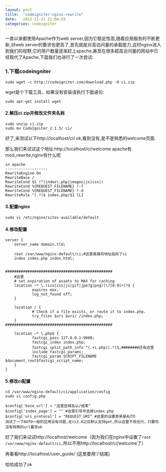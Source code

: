 ```yaml
---
layout: post
title:  "codeigniter-nginx-rewrite"
date:   2012-11-21 21:08:59
categories: codeigniter
---
```


一直以来都使用Apache作为web server,因为它稳定性高,随着应用服务的不断更新,对web server的要求也更高了,首先就是对高访问量的承载能力,这时nginx进入到我们的视野,它的用户数量逐渐赶上apache,甚至在很多超高访问量的网站中已经取代了Apache,下面我们也进行了一次尝试:

### 1.下载codeingniter

	sudo wget -c http://codeigniter.com/download.php -O ci.zip

wget是个下载工具，如果没有安装请执行下面语句:

	sudo apt-get install wget

#### 2.解压ci.zip并修改文件夹名称

	sudo unzip ci.zip
	sudo mv CodeIgniter_2.1.3/ ci/

好了,来测试以下http://localhost/ci/
ok,看到没有,是不是熟悉的welcome页面.

那么我们来试试这个地址:http://localhost/ci/welcome
apache有mod_rewrite,nginx有什么呢
	
	in apache
	-------------------
	RewriteEngine On
	RewriteBase /
	RewriteCond $1 !^(index\.php|images|js|css|)
	RewriteCond %{REQUEST_FILENAME} !-f
	RewriteCond %{REQUEST_FILENAME} !-d
	RewriteRule ^(.*)$ index.php/$1 [L]

#### 3.配置nginx
	sudo vi /etc/nginx/sites-available/default

#### 4.修改配置

	server {
        server_name domain.tld;
 
        root /var/www/nginx-default/ci;#这里直接将地址指向了ci
        index index.php index.html;
 
        
    ################################################
        #这里
        # set expiration of assets to MAX for caching
        location ~* \.(ico|css|js|gif|jpe?g|png)(\?[0-9]+)?$ {
                expires max;
                log_not_found off;
        }

        location / {
                # Check if a file exists, or route it to index.php.
                try_files $uri $uri/ /index.php;
        }
    ################################################

        location ~* \.php$ {
                fastcgi_pass 127.0.0.1:9000;
                fastcgi_index index.php;
                fastcgi_split_path_info ^(.+\.php)(.*)$;########还有这里
                include fastcgi_params;
                fastcgi_param SCRIPT_FILENAME $document_root$fastcgi_script_name;
        }
	}

#### 5.修改ci配置
	cd /var/www/nginx-default/ci/application/config
	sudo vi config.php

    $config['base_url'] = "这里些域名以/结束"
    $config['index_page'] = "" #这里引号中去掉index.php
    $config['uri_protocol'] = "REQUEST_URI" #这里的设置原来是AUTO
    测试了一下AUTO一般的应用没有问题,在ci2.0之后默认支持get,所以这里不改也行，只要你没有特殊的url要求ok

好了我们来试试http://localhost/welcome（因为我们在nginx中设置了`root /var/www/nginx-default/ci;`所以不用http://localhost/ci/welcome了）

再看看http://localhost/user_guide/  (这里要用'/'结尾)

哈哈成功了ok
